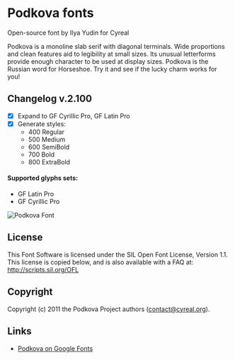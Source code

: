 # Podkova fonts

Open-source font by Ilya Yudin for Cyreal

Podkova is a monoline slab serif with diagonal terminals. Wide proportions and clean features aid to legibility at small sizes. Its unusual letterforms provide enough character to be used at display sizes. Podkova is the Russian word for Horseshoe. Try it and see if the lucky charm works for you!

## Changelog v.2.100

- [x] Expand to GF Cyrillic Pro, GF Latin Pro
- [x] Generate styles:
	* 400 Regular
	* 500 Medium
	* 600 SemiBold
	* 700 Bold
	* 800 ExtraBold

#### Supported glyphs sets:

* GF Latin Pro
* GF Cyrillic Pro

![Podkova Font](sources/sample.png)

## License

This Font Software is licensed under the SIL Open Font License, Version 1.1.
This license is copied below, and is also available with a FAQ at:
http://scripts.sil.org/OFL

## Copyright

Copyright (c) 2011 the Podkova Project authors (contact@cyreal.org).

## Links

* [Podkova on Google Fonts](https://fonts.google.com/specimen/Podkova)
